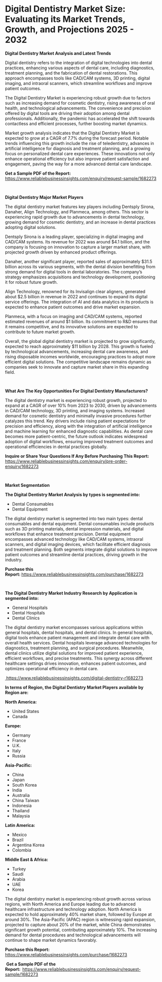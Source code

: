 <p><h1>Digital Dentistry Market Size: Evaluating its Market Trends, Growth, and Projections 2025 - 2032</h1></p><p><strong>Digital Dentistry Market Analysis and Latest Trends</strong></p>
<p><p>Digital dentistry refers to the integration of digital technologies into dental practices, enhancing various aspects of dental care, including diagnostics, treatment planning, and the fabrication of dental restorations. This approach encompasses tools like CAD/CAM systems, 3D printing, digital imaging, and intraoral scanners, which streamline workflows and improve patient outcomes.</p><p>The Digital Dentistry Market is experiencing robust growth due to factors such as increasing demand for cosmetic dentistry, rising awareness of oral health, and technological advancements. The convenience and precision offered by digital tools are driving their adoption among dental professionals. Additionally, the pandemic has accelerated the shift towards contactless and efficient processes, further boosting market dynamics.</p><p>Market growth analysis indicates that the Digital Dentistry Market is expected to grow at a CAGR of 7.7% during the forecast period. Notable trends influencing this growth include the rise of teledentistry, advances in artificial intelligence for diagnosis and treatment planning, and a growing focus on personalized dental care experiences. These innovations not only enhance operational efficiency but also improve patient satisfaction and engagement, paving the way for a more advanced dental care landscape.</p></p>
<p><strong>Get a Sample PDF of the Report:&nbsp;</strong> <a href="https://www.reliablebusinessinsights.com/enquiry/request-sample/1682273?utm_campaign=39&utm_medium=2&utm_source=Github&utm_content=ia&utm_term=13042025&utm_id=digital-dentistry">https://www.reliablebusinessinsights.com/enquiry/request-sample/1682273</a></p>
<p>&nbsp;</p>
<p><strong>Digital Dentistry Major Market Players</strong></p>
<p><p>The digital dentistry market features key players including Dentsply Sirona, Danaher, Align Technology, and Planmeca, among others. This sector is experiencing rapid growth due to advancements in dental technology, growing demand for cosmetic dentistry, and an increase in dental practices adopting digital solutions.</p><p>Dentsply Sirona is a leading player, specializing in digital imaging and CAD/CAM systems. Its revenue for 2022 was around $4.1 billion, and the company is focusing on innovation to capture a larger market share, with projected growth driven by enhanced product offerings.</p><p>Danaher, another significant player, reported sales of approximately $31.5 billion across its various segments, with the dental division benefitting from strong demand for digital tools in dental laboratories. The company’s strategy emphasizes acquisitions and technology development, positioning it for robust future growth.</p><p>Align Technology, renowned for its Invisalign clear aligners, generated about $2.5 billion in revenue in 2022 and continues to expand its digital service offerings. The integration of AI and data analytics in its products is expected to enhance patient outcomes and drive market expansion.</p><p>Planmeca, with a focus on imaging and CAD/CAM systems, reported estimated revenues of around $1 billion. Its commitment to R&D ensures that it remains competitive, and its innovative solutions are expected to contribute to future market growth.</p><p>Overall, the global digital dentistry market is projected to grow significantly, expected to reach approximately $11 billion by 2028. This growth is fueled by technological advancements, increasing dental care awareness, and rising disposable incomes worldwide, encouraging practices to adopt more efficient digital solutions. The competitive landscape remains dynamic as companies seek to innovate and capture market share in this expanding field.</p></p>
<p>&nbsp;</p>
<p><strong>What Are The Key Opportunities For Digital Dentistry Manufacturers?</strong></p>
<p><p>The digital dentistry market is experiencing robust growth, projected to expand at a CAGR of over 10% from 2023 to 2030, driven by advancements in CAD/CAM technology, 3D printing, and imaging systems. Increased demand for cosmetic dentistry and minimally invasive procedures further catalyzes this trend. Key drivers include rising patient expectations for precision and efficiency, along with the integration of artificial intelligence and machine learning for enhanced diagnostic capabilities. As dental care becomes more patient-centric, the future outlook indicates widespread adoption of digital workflows, ensuring improved treatment outcomes and operational efficiencies in dental practices globally.</p></p>
<p><strong>Inquire or Share Your Questions If Any Before Purchasing This Report:</strong> <a href="https://www.reliablebusinessinsights.com/enquiry/pre-order-enquiry/1682273?utm_campaign=39&utm_medium=2&utm_source=Github&utm_content=ia&utm_term=13042025&utm_id=digital-dentistry">https://www.reliablebusinessinsights.com/enquiry/pre-order-enquiry/1682273</a></p>
<p>&nbsp;</p>
<p><strong>Market Segmentation</strong></p>
<p><strong>The Digital Dentistry Market Analysis by types is segmented into:</strong></p>
<p><ul><li>Dental Consumables</li><li>Dental Equipment</li></ul></p>
<p><p>The digital dentistry market is segmented into two main types: dental consumables and dental equipment. Dental consumables include products such as 3D printing materials, dental impression materials, and digital workflows that enhance treatment precision. Dental equipment encompasses advanced technology like CAD/CAM systems, intraoral scanners, and digital imaging devices, which facilitate efficient diagnosis and treatment planning. Both segments integrate digital solutions to improve patient outcomes and streamline dental practices, driving growth in the industry.</p></p>
<p><strong>Purchase this Report:&nbsp;</strong><a href="https://www.reliablebusinessinsights.com/purchase/1682273?utm_campaign=39&utm_medium=2&utm_source=Github&utm_content=ia&utm_term=13042025&utm_id=digital-dentistry">https://www.reliablebusinessinsights.com/purchase/1682273</a></p>
<p>&nbsp;</p>
<p><strong>The Digital Dentistry Market Industry Research by Application is segmented into:</strong></p>
<p><ul><li>General Hospitals</li><li>Dental Hospitals</li><li>Dental Clinics</li></ul></p>
<p><p>The digital dentistry market encompasses various applications within general hospitals, dental hospitals, and dental clinics. In general hospitals, digital tools enhance patient management and integrate dental care with overall health services. Dental hospitals leverage advanced technologies for diagnostics, treatment planning, and surgical procedures. Meanwhile, dental clinics utilize digital solutions for improved patient experience, efficient workflows, and precise treatments. This synergy across different healthcare settings drives innovation, enhances patient outcomes, and optimizes operational efficiency in dental care.</p></p>
<p><a href="https://www.reliablebusinessinsights.com/digital-dentistry-r1682273?utm_campaign=39&utm_medium=2&utm_source=Github&utm_content=ia&utm_term=13042025&utm_id=digital-dentistry">&nbsp;https://www.reliablebusinessinsights.com/digital-dentistry-r1682273</a></p>
<p><strong>In terms of Region, the Digital Dentistry Market Players available by Region are:</strong></p>
<p>
    <p> <strong> North America: </strong>
        <ul>
            <li>United States</li>
            <li>Canada</li>
        </ul>
        </p> 
    <p> <strong> Europe: </strong>
        <ul>
            <li>Germany</li>
            <li>France</li>
            <li>U.K.</li>
            <li>Italy</li>
            <li>Russia</li>
        </ul>
        </p> 
    <p> <strong> Asia-Pacific: </strong>
        <ul>
            <li>China</li>
            <li>Japan</li>
            <li>South Korea</li>
            <li>India</li>
            <li>Australia</li>
            <li>China Taiwan</li>
            <li>Indonesia</li>
            <li>Thailand</li>
            <li>Malaysia</li>
        </ul>
        </p> 
    <p> <strong> Latin America: </strong>
        <ul>
            <li>Mexico</li>
            <li>Brazil</li>
            <li>Argentina Korea</li>
            <li>Colombia</li>
        </ul>
        </p> 
    <p> <strong> Middle East & Africa: </strong>
        <ul>
            <li>Turkey</li>
            <li>Saudi</li>
            <li>Arabia</li>
            <li>UAE</li>
            <li>Korea</li>
        </ul>
    </p>
    </p>
<p><p>The digital dentistry market is experiencing robust growth across various regions, with North America and Europe leading due to advanced healthcare infrastructure and technology adoption. North America is expected to hold approximately 40% market share, followed by Europe at around 30%. The Asia-Pacific (APAC) region is witnessing rapid expansion, projected to capture about 20% of the market, while China demonstrates significant growth potential, contributing approximately 10%. The increasing demand for dental procedures and technological advancements will continue to shape market dynamics favorably.</p></p>
<p><strong>Purchase this Report: </strong><a href="https://www.reliablebusinessinsights.com/purchase/1682273?utm_campaign=39&utm_medium=2&utm_source=Github&utm_content=ia&utm_term=13042025&utm_id=digital-dentistry">https://www.reliablebusinessinsights.com/purchase/1682273</a></p>
<p>&nbsp;<strong>Get a Sample PDF of the Report:&nbsp;&nbsp;</strong><a href="https://www.reliablebusinessinsights.com/enquiry/request-sample/1682273?utm_campaign=39&utm_medium=2&utm_source=Github&utm_content=ia&utm_term=13042025&utm_id=digital-dentistry">https://www.reliablebusinessinsights.com/enquiry/request-sample/1682273</a></p>
<p><strong></strong></p>
<p><p></p><p></p><p></p></p>
